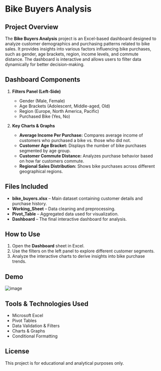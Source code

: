 # Bike Buyers Analysis

## Project Overview
The **Bike Buyers Analysis** project is an Excel-based dashboard designed to analyze customer demographics and purchasing patterns related to bike sales. It provides insights into various factors influencing bike purchases, such as gender, age brackets, region, income levels, and commute distance. The dashboard is interactive and allows users to filter data dynamically for better decision-making.

## Dashboard Components
1. **Filters Panel (Left-Side)**
   - Gender (Male, Female)
   - Age Brackets (Adolescent, Middle-aged, Old)
   - Region (Europe, North America, Pacific)
   - Purchased Bike (Yes, No)

2. **Key Charts & Graphs**
   - **Average Income Per Purchase:** Compares average income of customers who purchased a bike vs. those who did not.
   - **Customer Age Bracket:** Displays the number of bike purchases segmented by age group.
   - **Customer Commute Distance:** Analyzes purchase behavior based on how far customers commute.
   - **Regional Sales Distribution:** Shows bike purchases across different geographical regions.

## Files Included
- **bike_buyers.xlsx** – Main dataset containing customer details and purchase history.
- **Working_Sheet** – Data cleaning and preprocessing.
- **Pivot_Table** – Aggregated data used for visualization.
- **Dashboard** – The final interactive dashboard for analysis.

## How to Use
1. Open the **Dashboard** sheet in Excel.
2. Use the filters on the left panel to explore different customer segments.
3. Analyze the interactive charts to derive insights into bike purchase trends.

## Demo
![image](https://github.com/user-attachments/assets/02c1988f-debc-4d03-952f-067decdee9d1)

## Tools & Technologies Used
- Microsoft Excel
- Pivot Tables
- Data Validation & Filters
- Charts & Graphs
- Conditional Formatting

## License
This project is for educational and analytical purposes only.

